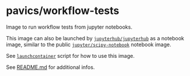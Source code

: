 # pavics/workflow-tests
Image to run workflow tests from jupyter notebooks.

This image can also be launched by
[`jupyterhub/jupyterhub`](https://hub.docker.com/r/jupyterhub/jupyterhub) as a
notebook image, similar to the public
[`jupyter/scipy-notebook`](https://hub.docker.com/r/jupyter/scipy-notebook)
notebook image.

See
[`launchcontainer`](https://github.com/Ouranosinc/PAVICS-e2e-workflow-tests/blob/master/launchcontainer)
script for how to use this image.

See
[README.md](https://github.com/Ouranosinc/PAVICS-e2e-workflow-tests/blob/master/README.md)
for additional infos.
